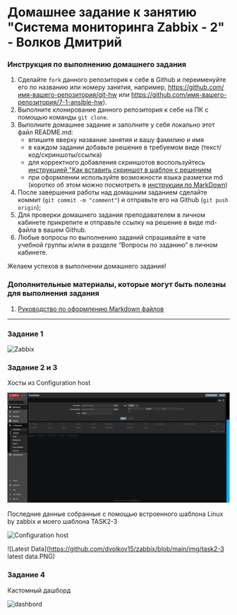 # Домашнее задание к занятию "Система мониторинга Zabbix - 2" - Волков Дмитрий


### Инструкция по выполнению домашнего задания

   1. Сделайте `fork` данного репозитория к себе в Github и переименуйте его по названию или номеру занятия, например, https://github.com/имя-вашего-репозитория/git-hw или  https://github.com/имя-вашего-репозитория/7-1-ansible-hw).
   2. Выполните клонирование данного репозитория к себе на ПК с помощью команды `git clone`.
   3. Выполните домашнее задание и заполните у себя локально этот файл README.md:
      - впишите вверху название занятия и вашу фамилию и имя
      - в каждом задании добавьте решение в требуемом виде (текст/код/скриншоты/ссылка)
      - для корректного добавления скриншотов воспользуйтесь [инструкцией "Как вставить скриншот в шаблон с решением](https://github.com/netology-code/sys-pattern-homework/blob/main/screen-instruction.md)
      - при оформлении используйте возможности языка разметки md (коротко об этом можно посмотреть в [инструкции  по MarkDown](https://github.com/netology-code/sys-pattern-homework/blob/main/md-instruction.md))
   4. После завершения работы над домашним заданием сделайте коммит (`git commit -m "comment"`) и отправьте его на Github (`git push origin`);
   5. Для проверки домашнего задания преподавателем в личном кабинете прикрепите и отправьте ссылку на решение в виде md-файла в вашем Github.
   6. Любые вопросы по выполнению заданий спрашивайте в чате учебной группы и/или в разделе “Вопросы по заданию” в личном кабинете.
   
Желаем успехов в выполнении домашнего задания!
   
### Дополнительные материалы, которые могут быть полезны для выполнения задания

1. [Руководство по оформлению Markdown файлов](https://gist.github.com/Jekins/2bf2d0638163f1294637#Code)

---

### Задание 1

![Zabbix](https://github.com/dvolkov15/zabbix/blob/main/img/task1_zabbix2.png)


### Задание 2 и 3

Хосты из Configuration host

![ZABBIX_AGENT](https://github.com/dvolkov15/zabbix_2/blob/main/img/task1_zabbix2.PNG)

Последние данные собранные с помощью встроенного шаблона Linux by zabbix и моего шаблона TASK2-3

![Configuration host](https://github.com/dvolkov15/zabbix/blob/main/img/task2-3.PNG)

![Latest Data](https://github.com/dvolkov15/zabbix/blob/main/img/task2-3 latest data.PNG)

### Задание 4

Кастомный дашборд

![dashbord](https://github.com/dvolkov15/zabbix/blob/main/img/task4_zabbix2.PNG)




